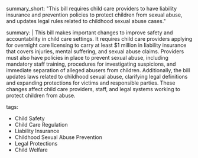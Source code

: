 summary_short: "This bill requires child care providers to have liability insurance and prevention policies to protect children from sexual abuse, and updates legal rules related to childhood sexual abuse cases."

summary: |
  This bill makes important changes to improve safety and accountability in child care settings. It requires child care providers applying for overnight care licensing to carry at least $1 million in liability insurance that covers injuries, mental suffering, and sexual abuse claims. Providers must also have policies in place to prevent sexual abuse, including mandatory staff training, procedures for investigating suspicions, and immediate separation of alleged abusers from children. Additionally, the bill updates laws related to childhood sexual abuse, clarifying legal definitions and expanding protections for victims and responsible parties. These changes affect child care providers, staff, and legal systems working to protect children from abuse.

tags:
  - Child Safety
  - Child Care Regulation
  - Liability Insurance
  - Childhood Sexual Abuse Prevention
  - Legal Protections
  - Child Welfare
